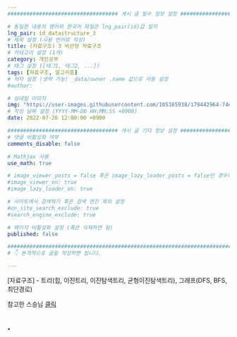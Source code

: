 ```yaml
---
################################### 게시 글 필수 정보 설정 ###################################

# 동일한 내용의 영어와 한국어 파일은 lng_pair(id)값 일치
lng_pair: id_datastructure_3
# 제목 설정 (사용 언어로 작성)
title: (자료구조) 3 비선형 자료구조
# 카테고리 설정 (1개)
category: 개인공부
# 태그 설정 ([태그1, 태그2, ...])
tags: [자료구조, 알고리즘] 
# 저자 설정 (생략 가능) _data/owner .name 값으로 자동 설정
#author: 

# 섬네일 이미지
img: "https://user-images.githubusercontent.com/105165938/179442964-74ed7772-8a3b-4b1c-bee9-989a62bcda14.png" 
# 작성 날짜 설정 (YYYY-MM-DD HH:MM:SS +0900)
date: 2022-07-26 12:00:00 +0900

################################### 게시 글 기타 정보 설정 ###################################
# 댓글 비활성화 여부
comments_disable: false

# Mathjax 사용
use_math: true

# image_viewer_posts = false 혹은 image_lazy_loader_posts = false인 경우에만 사용
#image_viewer_on: true
#image_lazy_loader_on: true

# 사이트에서 검색하기 혹은 검색 엔진 제외 설정 
#on_site_search_exclude: true
#search_engine_exclude: true

# 페이지 비활성화 설정 (혹은 삭제하면 됨)
published: false

##########################################################################################
# 👇 본격적으로 글을 작성하면 됩니다. 

---
```

<!-- outline-start -->
\[자료구조\] - 트리(힙, 이진트리, 이진탐색트리, 균형이진탐색트리), 그래프(DFS, BFS, 최단경로) 

<!-- outline-end -->
참고한 스승님 [클릭](https://www.youtube.com/watch?v=PIidtIBCjEg&list=PLsMufJgu5933ZkBCHS7bQTx0bncjwi4PK)

## . 

